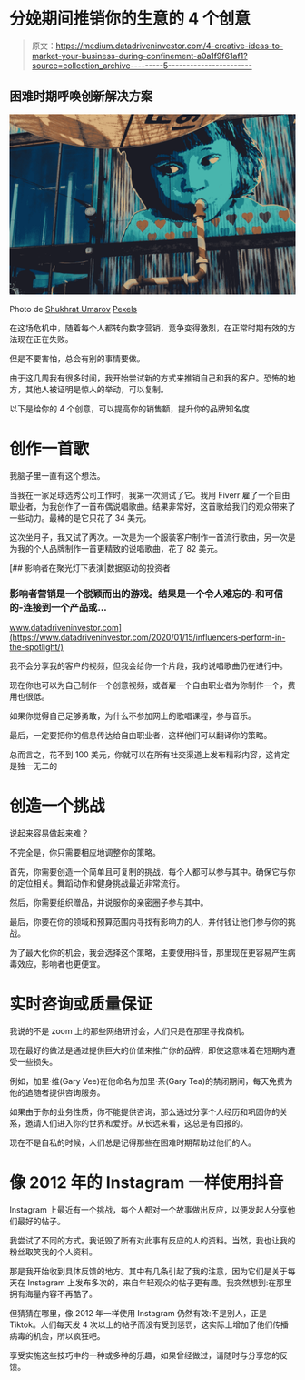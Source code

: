 # 分娩期间推销你的生意的 4 个创意

> 原文：<https://medium.datadriveninvestor.com/4-creative-ideas-to-market-your-business-during-confinement-a0a1f9f61af1?source=collection_archive---------5----------------------->

## **困难时期呼唤创新解决方案**

![](img/573dc19efcf820cda36b3f923a7305da.png)

Photo de [Shukhrat Umarov](https://www.pexels.com/fr-fr/@shukran?utm_content=attributionCopyText&utm_medium=referral&utm_source=pexels) [Pexels](https://www.pexels.com/fr-fr/photo/art-art-mural-art-urbain-artistique-2103127/?utm_content=attributionCopyText&utm_medium=referral&utm_source=pexels)

在这场危机中，随着每个人都转向数字营销，竞争变得激烈，在正常时期有效的方法现在正在失败。

但是不要害怕，总会有别的事情要做。

由于这几周我有很多时间，我开始尝试新的方式来推销自己和我的客户。恐怖的地方，其他人被证明是惊人的举动，可以复制。

以下是给你的 4 个创意，可以提高你的销售额，提升你的品牌知名度

# 创作一首歌

我脑子里一直有这个想法。

当我在一家足球选秀公司工作时，我第一次测试了它。我用 Fiverr 雇了一个自由职业者，为我创作了一首布偶说唱歌曲。结果非常好，这首歌给我们的观众带来了一些动力。最棒的是它只花了 34 美元。

这次坐月子，我又试了两次。一次是为一个服装客户制作一首流行歌曲，另一次是为我的个人品牌制作一首更精致的说唱歌曲，花了 82 美元。

[](https://www.datadriveninvestor.com/2020/01/15/influencers-perform-in-the-spotlight/) [## 影响者在聚光灯下表演|数据驱动的投资者

### 影响者营销是一个脱颖而出的游戏。结果是一个令人难忘的-和可信的-连接到一个产品或…

www.datadriveninvestor.com](https://www.datadriveninvestor.com/2020/01/15/influencers-perform-in-the-spotlight/) 

我不会分享我的客户的视频，但我会给你一个片段，我的说唱歌曲仍在进行中。

现在你也可以为自己制作一个创意视频，或者雇一个自由职业者为你制作一个，费用也很低。

如果你觉得自己足够勇敢，为什么不参加网上的歌唱课程，参与音乐。

最后，一定要把你的信息传达给自由职业者，这样他们可以翻译你的策略。

总而言之，花不到 100 美元，你就可以在所有社交渠道上发布精彩内容，这肯定是独一无二的

# 创造一个挑战

说起来容易做起来难？

不完全是，你只需要相应地调整你的策略。

首先，你需要创造一个简单且可复制的挑战，每个人都可以参与其中。确保它与你的定位相关。舞蹈动作和健身挑战最近非常流行。

然后，你需要组织赠品，并说服你的亲密圈子参与其中。

最后，你要在你的领域和预算范围内寻找有影响力的人，并付钱让他们参与你的挑战。

为了最大化你的机会，我会选择这个策略，主要使用抖音，那里现在更容易产生病毒效应，影响者也更便宜。

# 实时咨询或质量保证

我说的不是 zoom 上的那些网络研讨会，人们只是在那里寻找商机。

现在最好的做法是通过提供巨大的价值来推广你的品牌，即使这意味着在短期内遭受一些损失。

例如，加里·维(Gary Vee)在他命名为加里·茶(Gary Tea)的禁闭期间，每天免费为他的追随者提供咨询服务。

如果由于你的业务性质，你不能提供咨询，那么通过分享个人经历和巩固你的关系，邀请人们进入你的世界和爱好。从长远来看，这总是有回报的。

现在不是自私的时候，人们总是记得那些在困难时期帮助过他们的人。

# 像 2012 年的 Instagram 一样使用抖音

Instagram 上最近有一个挑战，每个人都对一个故事做出反应，以便发起人分享他们最好的帖子。

我尝试了不同的方式。我诋毁了所有对此事有反应的人的资料。当然，我也让我的粉丝取笑我的个人资料。

那是我开始收到具体反馈的地方。其中有几条引起了我的注意，因为它们是关于每天在 Instagram 上发布多次的，来自年轻观众的帖子更有趣。我突然想到:在那里拥有海量内容不再酷了。

但猜猜在哪里，像 2012 年一样使用 Instagram 仍然有效:不是别人，正是 Tiktok。人们每天发 4 次以上的帖子而没有受到惩罚，这实际上增加了他们传播病毒的机会，所以疯狂吧。

享受实施这些技巧中的一种或多种的乐趣，如果曾经做过，请随时与分享您的反馈。